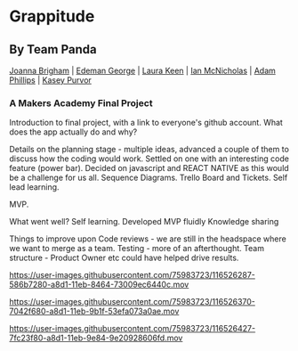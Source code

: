 # Grappitude
## By Team Panda
[Joanna Brigham](https://github.com/JLBrigham) | [Edeman George](https://github.com/eds-101) | [Laura Keen](https://github.com/Laura-Keen) | [Ian McNicholas](https://github.com/ianmcnicholas) | [Adam Phillips](https://github.com/AdamP2000) | [Kasey Purvor](https://github.com/kasey-purvor)
### A Makers Academy Final Project

Introduction to final project, with a link to everyone's github account.  What does the app actually do and why?

Details on the planning stage - multiple ideas, advanced a couple of them to discuss how the coding would work.  Settled on one with an interesting code feature (power bar).
Decided on javascript and REACT NATIVE as this would be a challenge for us all.
Sequence Diagrams.
Trello Board and Tickets.
Self lead learning.

MVP.

What went well?
  Self learning.
  Developed MVP fluidly
  Knowledge sharing

Things to improve upon
  Code reviews - we are still in the headspace where we want to merge as a team.
  Testing - more of an afterthought.
  Team structure - Product Owner etc could have helped drive results.




https://user-images.githubusercontent.com/75983723/116526287-586b7280-a8d1-11eb-8464-73009ec6440c.mov

https://user-images.githubusercontent.com/75983723/116526370-7042f680-a8d1-11eb-9b1f-53efa073a0ae.mov

https://user-images.githubusercontent.com/75983723/116526427-7fc23f80-a8d1-11eb-9e84-9e20928606fd.mov
